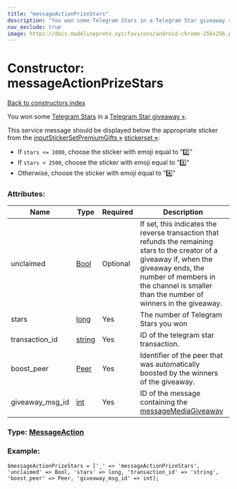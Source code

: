 ```yaml
---
title: "messageActionPrizeStars"
description: "You won some Telegram Stars in a Telegram Star giveaway »."
nav_exclude: true
image: https://docs.madelineproto.xyz/favicons/android-chrome-256x256.png
---
```

# Constructor: messageActionPrizeStars  
[Back to constructors index](/API_docs/constructors/index.html)



You won some [Telegram Stars](https://core.telegram.org/api/stars) in a [Telegram Star giveaway »](https://core.telegram.org/api/giveaways#star-giveaways).

This service message should be displayed below the appropriate sticker from the [inputStickerSetPremiumGifts »](../constructors/inputStickerSetPremiumGifts.html) [stickerset »](https://core.telegram.org/api/stickers#stickersets):

- If `stars <= 1000`, choose the sticker with emoji equal to "2️⃣"
- If `stars < 2500`, choose the sticker with emoji equal to "3️⃣"
- Otherwise, choose the sticker with emoji equal to "4️⃣"

### Attributes:

| Name     |    Type       | Required | Description |
|----------|---------------|----------|-------------|
|unclaimed|[Bool](/API_docs/types/Bool.html) | Optional|If set, this indicates the reverse transaction that refunds the remaining stars to the creator of a giveaway if, when the giveaway ends, the number of members in the channel is smaller than the number of winners in the giveaway.|
|stars|[long](/API_docs/types/long.html) | Yes|The number of Telegram Stars you won|
|transaction\_id|[string](/API_docs/types/string.html) | Yes|ID of the telegram star transaction.|
|boost\_peer|[Peer](/API_docs/types/Peer.html) | Yes|Identifier of the peer that was automatically boosted by the winners of the giveaway.|
|giveaway\_msg\_id|[int](/API_docs/types/int.html) | Yes|ID of the message containing the [messageMediaGiveaway](../constructors/messageMediaGiveaway.html)|



### Type: [MessageAction](/API_docs/types/MessageAction.html)


### Example:

```
$messageActionPrizeStars = ['_' => 'messageActionPrizeStars', 'unclaimed' => Bool, 'stars' => long, 'transaction_id' => 'string', 'boost_peer' => Peer, 'giveaway_msg_id' => int];
```  
